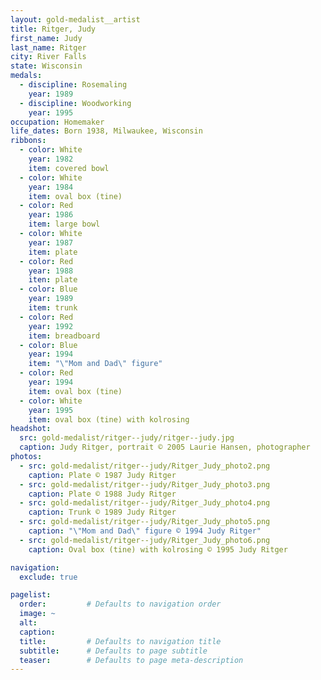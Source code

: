 ```yaml
---
layout: gold-medalist__artist
title: Ritger, Judy
first_name: Judy
last_name: Ritger
city: River Falls
state: Wisconsin
medals: 
  - discipline: Rosemaling
    year: 1989
  - discipline: Woodworking
    year: 1995    
occupation: Homemaker
life_dates: Born 1938, Milwaukee, Wisconsin
ribbons:
  - color: White
    year: 1982
    item: covered bowl 
  - color: White
    year: 1984
    item: oval box (tine)
  - color: Red
    year: 1986
    item: large bowl
  - color: White 
    year: 1987
    item: plate
  - color: Red
    year: 1988
    iten: plate
  - color: Blue
    year: 1989
    item: trunk
  - color: Red
    year: 1992
    item: breadboard
  - color: Blue
    year: 1994
    item: "\"Mom and Dad\" figure"
  - color: Red
    year: 1994
    item: oval box (tine)
  - color: White
    year: 1995
    item: oval box (tine) with kolrosing
headshot:
  src: gold-medalist/ritger--judy/ritger--judy.jpg
  caption: Judy Ritger, portrait © 2005 Laurie Hansen, photographer
photos:
  - src: gold-medalist/ritger--judy/Ritger_Judy_photo2.png
    caption: Plate © 1987 Judy Ritger
  - src: gold-medalist/ritger--judy/Ritger_Judy_photo3.png
    caption: Plate © 1988 Judy Ritger
  - src: gold-medalist/ritger--judy/Ritger_Judy_photo4.png
    caption: Trunk © 1989 Judy Ritger
  - src: gold-medalist/ritger--judy/Ritger_Judy_photo5.png
    caption: "\"Mom and Dad\" figure © 1994 Judy Ritger"
  - src: gold-medalist/ritger--judy/Ritger_Judy_photo6.png
    caption: Oval box (tine) with kolrosing © 1995 Judy Ritger

navigation:
  exclude: true

pagelist:
  order:         # Defaults to navigation order  
  image: ~
  alt:
  caption:
  title:         # Defaults to navigation title
  subtitle:      # Defaults to page subtitle
  teaser:        # Defaults to page meta-description  
---
```

